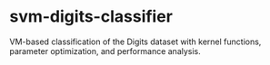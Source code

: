 # svm-digits-classifier
VM-based classification of the Digits dataset with kernel functions, parameter optimization, and performance analysis.
